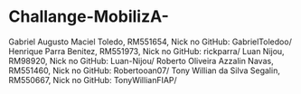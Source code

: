 # Challange-MobilizA-
Gabriel Augusto Maciel Toledo, RM551654, Nick no GitHub: GabrielToledoo/
Henrique Parra Benitez, RM551973, Nick no GitHub: rickparra/
Luan Nijou, RM98920, Nick no GitHub: Luan-Nijou/
Roberto Oliveira Azzalin Navas, RM551460, Nick no GitHub: Robertooan07/
Tony Willian da Silva Segalin, RM550667, Nick no GitHub: TonyWillianFIAP/
